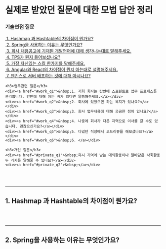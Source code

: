 
<div><h1>실제로 받았던 질문에 대한 모법 답안 정리</h1></div>
<div>
    <h3>기술면접 질문</h3>
    <div><a href="#stack_q1">&nbsp;1. Hashmap 과 Hashtable의 차이점이 뭔가요?</a></div>
    <div><a href="#stack_q2">&nbsp;2. Spring을 사용하는 이유는 무엇인가요?</a></div>
    <div><a href="#stack_q3">&nbsp;3. 회사 채용공고에 기재된 개발언어에 대해 생각나는대로 말해주세요.</a></div>
    <div><a href="#stack_q4">&nbsp;4. TPS가 뭔지 들어보셨나요?</a></div>
    <div><a href="#stack_q5">&nbsp;5. 가장 자신있는 스킬 한가지를 말해주세요.</a></div>
    <div><a href="#stack_q6">&nbsp;6. Angular와 React의 차이점이 뭔지 아는대로 설명해주세요.</a></div>
    <div><a href="#stack_q7">&nbsp;7. 젠킨스로 서버 배포하는 것에 대해 아시나요?</a></div>
    
    
    <h3>업무관련 질문</h3>
    <div><a href="#work_q1">&nbsp;1. 저희 회사는 칸반에 스프린트로 업무 프로세스를 관리합니다. 칸반에 대해 아는 바가 있다면 말씀해주세요.</a></div>
    <div><a href="#work_q2">&nbsp;2. 회사에 있었으면 하는 복지가 있나요?</a></div>
    <div><a href="#work_q3">&nbsp;3. 회사 업무내용에 대해 궁금한 점이 있나요?</a></div>
    <div><a href="#work_q4">&nbsp;4. 나중에 회사가 다른 지역으로 이사를 갈 수도 있습니다. 괜찮으신가요?</a></div>
    <div><a href="#work_q5">&nbsp;5. 다녔던 직장에서 코드리뷰를 해보셨나요?</a></div>
    <div><a href="#work_q6">&nbsp;6. </a></div>
    
    <h3>개인 질문</h3>
    <div><a href="#private_q1">&nbsp;혹시 기억에 남는 대외활동이나 알바같은 사회활동 두 가지를 말해줄 수 있나요?</a></div>
    <div><a href="#private_q2">&nbsp;</a></div>
</div>

<!-- 자료구조 질문 -->
<div><br><br></div><hr id="stack_q1">
<div>
    <h2>1. Hashmap 과 Hashtable의 차이점이 뭔가요?</h2>
    <p></p>
</div>

<!-- 자료구조 질문 -->
<div><br><br></div><hr id="stack_q2">
<div>
    <h2>2. Spring을 사용하는 이유는 무엇인가요?</h2>
    <p></p>
</div>
